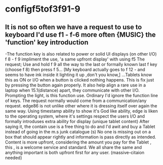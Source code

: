 # configf5tof3f91-9
It is not so often we have a request to use to keyboard
 I'd use f1 - f-6 more often {MUSIC} the 'function' key introduction
-
-The function key is also related to power or solid UI displays (on other I/O)
f 8 - f 9  impliment the use, 'a same upfront display' with using f5
The request; Use and hold f 9 all the way to the last or formally known last f key (choose f 8) then press f 5...
[My keyboard actually goes to f 12 - and seems to have ink inside it lighting it up ,don't you know,]
...Tablets know this as ON or I/O when a button is clicked nothing happens. This is fix just by pressing the button again properly.
It also help align a rare use in a laptop when 15.1(distance) apart, they communicate with other I/O. Prompting the light, is this function use.
Ordinary I'd ignore the function line of keys. The request normally would come from a communication/any request.
 edge86 is not unlike other where it is dressing itself over again the same way. Using timestamp ability to show it's God like ability, edge is liken to the operating system, where it's settings respect the users I/O and formally introduses extra ability for display (unique tablet content)
 After saying it, the contain use is a free thing to do and I'd awit and buy a Tablet instead of going in the m.s junk catalogue (s)
 No one is missing out on a box that should appear rightly and information is pass directly as intended. Content is more upfront, considering the amount you pay for the Tablet , this , is a welcome service and standard. We all share the same and anything important is both upfront first for any user. (massive-citaion needed)
